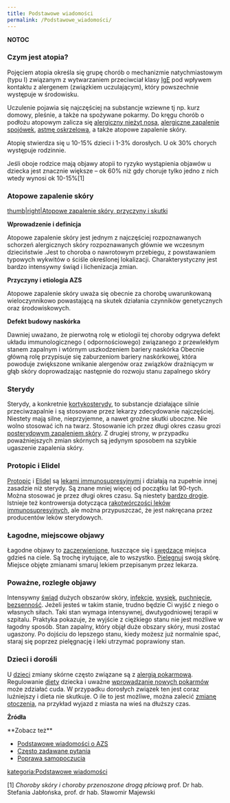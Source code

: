 ```yaml
---
title: Podstawowe wiadomości
permalink: /Podstawowe_wiadomości/
---
```


__NOTOC__

### Czym jest atopia?

Pojęciem atopia określa się grupę chorób o mechanizmie natychmiastowym (typu I) związanym z wytwarzaniem przeciwciał klasy [IgE](/atopedia/IgE "wikilink") pod wpływem kontaktu z alergenem (związkiem uczulającym), który powszechnie występuje w środowisku.

Uczulenie pojawia się najczęściej na substancje wziewne tj np. kurz domowy, pleśnie, a także na spożywane pokarmy. Do kręgu chorób o podłożu atopowym zalicza się [alergiczny nieżyt nosa](/atopedia/alergiczny_nieżyt_nosa "wikilink"), [alergiczne zapalenie spojówek](/atopedia/alergiczne_zapalenie_spojówek "wikilink"), [astmę oskrzelową](/atopedia/astma_oskrzelowa "wikilink"), a także atopowe zapalenie skóry.

Atopię stwierdza się u 10-15% dzieci i 1-3% dorosłych. U ok 30% chorych występuje rodzinnie.

Jeśli oboje rodzice mają objawy atopii to ryzyko wystąpienia objawów u dziecka jest znacznie większe – ok 60% niż gdy choruje tylko jedno z nich wtedy wynosi ok 10-15%[1]

### Atopowe zapalenie skóry

[thumb|right|Atopowe zapalenie skóry, przyczyny i skutki](/Grafika:Atopowe-diagram.png "wikilink")

**Wprowadzenie i definicja**

Atopowe zapalenie skóry jest jednym z najczęściej rozpoznawanych schorzeń alergicznych skóry rozpoznawanych głównie we wczesnym dzieciństwie .Jest to choroba o nawrotowym przebiegu, z powstawaniem typowych wykwitów o ściśle określonej lokalizacji. Charakterystyczny jest bardzo intensywny świąd i lichenizacja zmian.

**Przyczyny i etiologia AZS**

Atopowe zapalenie skóry uważa się obecnie za chorobę uwarunkowaną wieloczynnikowo powastającą na skutek działania czynników genetycznych oraz środowiskowych.

**Defekt budowy naskórka**

Dawniej uważano, że pierwotną rolę w etiologii tej choroby odgrywa defekt układu immunologicznego ( odpornościowego) związanego z przewlekłym stanem zapalnym i wtórnym uszkodzeniem bariery naskórka Obecnie główną rolę przypisuje się zaburzeniom bariery naskórkowej, która powoduje zwiększone wnikanie alergenów oraz związków drażniącym w głąb skóry doprowadzając następnie do rozwoju stanu zapalnego skóry

### Sterydy

Sterydy, a konkretnie [kortykosterydy](/atopedia/kortykosterydy "wikilink"), to substancje działające silnie przeciwzapalnie i są stosowane przez lekarzy zdecydowanie najczęściej. Niestety mają silne, nieprzyjemne, a nawet groźne skutki uboczne. Nie wolno stosować ich na twarz. Stosowanie ich przez długi okres czasu grozi [posterydowym zapaleniem skóry](/atopedia/posterydowe_zapalenie_skóry "wikilink"). Z drugiej strony, w przypadku poważniejszych zmian skórnych są jedynym sposobem na szybkie ugaszenie zapalenia skóry.

### Protopic i Elidel

[Protopic](/atopedia/Protopic "wikilink") i [Elidel](/atopedia/Elidel "wikilink") są [lekami immunosupresyjnymi](/atopedia/leki_immunosupresyjne "wikilink") i działają na zupełnie innej zasadzie niż sterydy. Są znane mniej więcej od początku lat 90-tych. Można stosować je przez długi okres czasu. Są niestety [bardzo drogie](/atopedia/refundacja_maści_Protopic "wikilink"). Istnieje też kontrowersja dotycząca [rakotwórczości leków immunosupresyjnych](/Takrolimus#Obawy_co_do_rakotw.C3.B3rczo.C5.9Bci "wikilink"), ale można przypuszczać, że jest nakręcana przez producentów leków sterydowych.

### Łagodne, miejscowe objawy

Łagodne objawy to [zaczerwienione](/atopedia/zaczerwienienie "wikilink"), łuszczące się i [swędzące](/atopedia/świąd "wikilink") miejsca gdzieś na ciele. Są trochę irytujące, ale to wszystko. [Pielęgnuj](/atopedia/pielęgnacja "wikilink") swoją skórę. Miejsce objęte zmianami smaruj lekiem przepisanym przez lekarza.

### Poważne, rozległe objawy

Intensywny [świąd](/atopedia/świąd "wikilink") dużych obszarów skóry, [infekcje](/atopedia/infekcja_skóry "wikilink"), [wysięk](/atopedia/wysięk "wikilink"), [puchnięcie](/atopedia/puchnięcie "wikilink"), [bezsenność](/atopedia/bezsenność "wikilink"). Jeżeli jesteś w takim stanie, trudno będzie Ci wyjść z niego o własnych siłach. Taki stan wymaga intensywnej, dwutygodniowej terapii w szpitalu. Praktyka pokazuje, że wyjście z ciężkiego stanu nie jest możliwe w łagodny sposób. Stan zapalny, który objął duże obszary skóry, musi zostać ugaszony. Po dojściu do lepszego stanu, kiedy możesz już normalnie spać, staraj się poprzez pielęgnację i leki utrzymać poprawiony stan.

### Dzieci i dorośli

U [dzieci](/atopedia/dziecko "wikilink") zmiany skórne często związane są z [alergią pokarmową](/atopedia/alergia_pokarmowa "wikilink"). Regulowanie [diety](/atopedia/:kategoria:diety "wikilink") dziecka i uważne [wprowadzanie nowych pokarmów](/atopedia/wprowadzanie_nowych_pokarmów "wikilink") może zdziałać cuda. W przypadku dorosłych związek ten jest coraz luźniejszy i dieta nie skutkuje. O ile to jest możliwe, można zalecić [zmianę otoczenia](/atopedia/środowisko "wikilink"), na przykład wyjazd z miasta na wieś na dłuższy czas.

**Żródła**

<references />
**Zobacz też**

-   [Podstawowe wiadomości o AZS](/atopedia/:Kategoria:Podstawowe_wiadomości "wikilink")
-   [Często zadawane pytania](/atopedia/Często_zadawane_pytania "wikilink")
-   [Poprawa samopoczucia](/atopedia/Poprawa_samopoczucia "wikilink")

[kategoria:Podstawowe wiadomości](/atopedia/kategoria:Podstawowe_wiadomości "wikilink")

[1] *Choroby skóry i choroby przenoszone drogą płciową* prof. Dr hab. Stefania Jabłońska, prof. dr hab. Sławomir Majewski